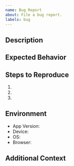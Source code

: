 ```yaml
---
name: Bug Report
about: File a bug report.
labels: bug
---
```


<!-- Please follow the template as closely as possible for effective issue tracking and resolution. -->
<!-- Remember to search existing issues before creating a new one to avoid duplicates. -->

## Description <!-- What happened? -->



## Expected Behavior <!-- What did you expect to happen? -->



## Steps to Reproduce <!-- What steps did you take to get this issue? Try to be as detailed as possible. -->

1.
2.
3.

## Environment <!-- Replace each comment with the relevant information about your environment. -->

- App Version: <!--(e.g. 0.3.1)-->
- Device: <!--(e.g. Desktop, iPhone)-->
- OS: <!--(e.g. Windows, iOS)-->
- Browser: <!--(e.g. Chrome, Firefox, Safari)-->

## Additional Context <!-- Any other information that's relevant to your issue? -->
